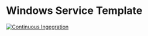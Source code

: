 # Windows Service Template
[![Continuous Ingegration](https://github.com/gsoulavy/service-template/actions/workflows/ci.yml/badge.svg)](https://github.com/gsoulavy/service-template/actions/workflows/ci.yml)
